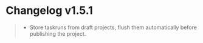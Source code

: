 Changelog v1.5.1
================

> -   Store taskruns from draft projects, flush them automatically
>     before publishing the project.

